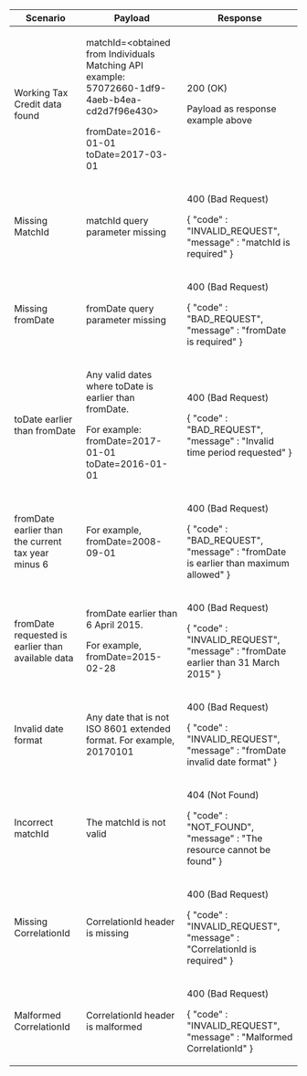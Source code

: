 <table>
    <col width="25%">
    <col width="35%">
    <col width="40%">
    <thead>
    <tr>
        <th>Scenario</th>
        <th>Payload</th>
        <th>Response</th>
    </tr>
    </thead>
    <tbody>
    <tr>
        <td><p>Working Tax Credit data found</p>
        <td>
            <p>matchId=&lt;obtained from Individuals Matching API example: 57072660-1df9-4aeb-b4ea-cd2d7f96e430&gt;</p>
            <p>fromDate=2016-01-01<br>toDate=2017-03-01</p>
        </td>
        <td><p>200 (OK)</p><p>Payload as response example above</p></td>
    </tr>
    <tr>
        <td><p>Missing MatchId</p></td>
        <td><p>matchId query parameter missing</p></td>
        <td><p>400 (Bad Request)</p>
        <p>{ &quot;code&quot; : &quot;INVALID_REQUEST&quot;,<br/>&quot;message&quot; : &quot;matchId is required&quot; }</p></td>
    </tr>
    <tr>
          <td><p>Missing fromDate</p></td>
          <td><p>fromDate query parameter missing</p></td>
          <td><p>400 (Bad Request)</p>
          <p>{ &quot;code&quot; : &quot;BAD_REQUEST&quot;,<br/>&quot;message&quot; : &quot;fromDate is required" }</p></td>
    </tr>
    <tr>
          <td><p>toDate earlier than fromDate</p></td>
          <td>
            <p>Any valid dates where toDate is earlier than fromDate.</p>
            <p>For example:<br>fromDate=2017-01-01<br>toDate=2016-01-01</p>
          </td>
          <td><p>400 (Bad Request)</p>
          <p>{ &quot;code&quot; : &quot;BAD_REQUEST&quot;,<br/>&quot;message&quot; : &quot;Invalid time period requested" }</p></td>
    </tr>
    <tr>
          <td><p>fromDate earlier than the current tax year minus 6</p></td>
          <td><p>For example, fromDate=2008-09-01</p></td>
          <td><p>400 (Bad Request)</p>
          <p>{ &quot;code&quot; : &quot;BAD_REQUEST&quot;,<br/>&quot;message&quot; : &quot;fromDate is earlier than maximum allowed" }</p></td>
    </tr>
    <tr>
          <td><p>fromDate requested is earlier than available data</p></td>
          <td>
            <p>fromDate earlier than 6 April 2015.</p> 
            <p>For example, fromDate=2015-02-28</p>
          </td>
          <td><p>400 (Bad Request)</p>
          <p>{ &quot;code&quot; : &quot;INVALID_REQUEST&quot;,<br/>&quot;message&quot; : &quot;fromDate earlier than 31 March 2015" }</p></td>
    </tr>
    <tr>
          <td><p>Invalid date format</p></td>
          <td><p>Any date that is not ISO 8601 extended format. For example, 20170101</p></td>
          <td><p>400 (Bad Request)</p>
          <p>{ &quot;code&quot; : &quot;INVALID_REQUEST&quot;,<br/>&quot;message&quot; : &quot;fromDate invalid date format" }</p></td>
    </tr>
    <tr>
          <td><p>Incorrect matchId</p></td>
          <td><p>The matchId is not valid</p></td>
          <td><p>404 (Not Found)</p>
          <p>{ &quot;code&quot; : &quot;NOT_FOUND&quot;,<br/>&quot;message&quot; : &quot;The resource cannot be found" }</p></td>
    </tr>
    <tr>
        <td><p>Missing CorrelationId</p></td>
        <td><p>CorrelationId header is missing</p></td>
        <td>
            <p>400 (Bad Request)</p>
            <p>{ &quot;code&quot; : &quot;INVALID_REQUEST&quot;,<br/>&quot;message&quot; : &quot;CorrelationId is required&quot; }</p></td>
        </td>
    </tr>
    <tr>
        <td><p>Malformed CorrelationId</p></td>
        <td><p>CorrelationId header is malformed</p></td>
        <td>
            <p>400 (Bad Request)</p>
            <p>{ &quot;code&quot; : &quot;INVALID_REQUEST&quot;,<br/>&quot;message&quot; : &quot;Malformed CorrelationId&quot; }</p></td>
        </td>
    </tr>
  </tbody>
</table>